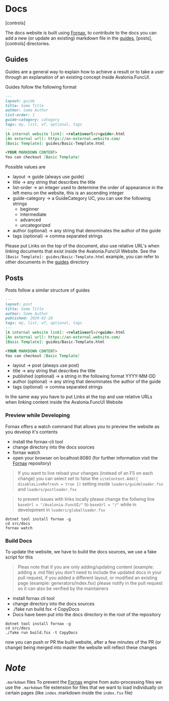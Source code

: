 ﻿# Docs
[Fornax]: https://github.com/ionide/Fornax
[guides]:
[posts]:
[controls]

The docs website is built using [Fornax], to contribute to the docs you can add a new (or update an existing) markdown file in the
[guides], [posts], [controls] directories.

## Guides
Guides are a general way to explain how to achieve a result or to take a user through an explanation of an existing concept inside Avalonia.FuncUI.

Guides follow the following format

```markdown
---
layout: guide
title: Some Title
author: Some Author
list-order: 1
guide-category: category
tags: my, list, of, optional, tags
---
[A internal website link]: <relativeurl>/<guide>.html
[An external url]: https://an-external.website.com/
[Basic Template]: guides/Basic-Template.html

<YOUR MARKDOWN CONTENT>
You can checkout [Basic Template]
```
Possible values are
- layout -> guide
    (always use guide)
- title -> any string that describes the title
- list-order -> an integer used to determine the order of appearance in the left menu on the website, this is an ascending integer
- guide-category -> a GuideCategory UC, you can use the following strings
    - beginner
    - intermediate
    - advanced
    - uncategorized
- author (optional) -> any string that denominates the author of the guide
- tags (optional) -> comma separated strings

Please put Links on the top of the document, also use relative URL's when linking documents that exist inside the Avalonia.FuncUI Website.
See the `[Basic Template]: guides/Basic-Template.html` example, you can refer to other documents in the [guides] directory


## Posts
Posts follow a similar structure of guides
```markdown
---
layout: post
title: Some Title
author: Some Author
published: 2020-02-20
tags: my, list, of, optional, tags
---
[A internal website link]: <relativeurl>/<guide>.html
[An external url]: https://an-external.website.com/
[Basic Template]: guides/Basic-Template.html

<YOUR MARKDOWN CONTENT>
You can checkout [Basic Template]
```
- layout -> post
    (always use post)
- title -> any string that describes the title
- published (optional) -> a string in the following format YYYY-MM-DD
- author (optional) -> any string that denominates the author of the guide
- tags (optional) -> comma separated strings

In the same way you have to put Links at the top and use relative URLs when linking content inside the Avalonia.FuncUI Website


### Preview while Developing
Fornax offers a watch command that allows you to preview the website as you develop it's contents

- install the fornax-cli tool
- change directory into the docs sources
- fornax watch
- open your browser on localhost:8080 (for further information visit the [Fornax] repository)

> If you want to live reload your changes (instead of an F5 on each change) you can select set to false the `siteContent.Add({ disableLiveRefresh = true })` setting inside `loaders/guideloader.fsx` and `loaders/postloader.fsx`

> to prevent issues with links locally please change the follwing line `baseUrl = "/Avalonia.FuncUI/"` to `baseUrl = "/"` while in development in `loaders/globalloader.fsx`

```
dotnet tool install fornax -g
cd src/docs
fornax watch
```


### Build Docs
To update the website, we have to build the docs sources, we use a fake script for this

> Pleas note that if you are only adding/updating content (example: adding a .md file) you don't need to include the updated docs in your pull request, if you added a different layout, or modified an existing page (example: generators/index.fsx) please notify in the pull request so it can also be verified by the maintainers

- install fornax cli tool
- change directory into the docs sources
- ./fake run build.fsx -t CopyDocs
- Docs have been put into the docs directory in the root of the repository

```
dotnet tool install fornax -g
cd src/docs
./fake run build.fsx -t CopyDocs
```
now you can push or PR the built website, after a few minutes of the PR (or change) being merged into master the website will reflect these changes


# ***Note***
`.markdown` files
To prevent the [Fornax] engine from auto-processing files we use the `.markdown` file extension for files that we want to load individually on certain pages (like `index.`markdown inside the `index.fsx` file)